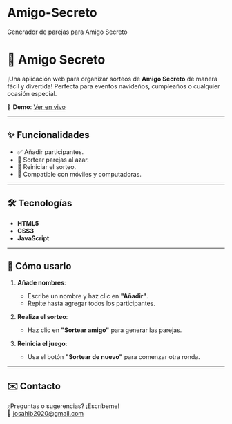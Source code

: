 # Amigo-Secreto
Generador de parejas para Amigo Secreto
# 🎁 Amigo Secreto

¡Una aplicación web para organizar sorteos de **Amigo Secreto** de manera fácil y divertida! Perfecta para eventos navideños, cumpleaños o cualquier ocasión especial.

🔗 **Demo**: [Ver en vivo](https://[tu-usuario].github.io/amigo-secreto/)

---

## ✨ Funcionalidades

- ✅ Añadir participantes.
- 🎲 Sortear parejas al azar.
- 🔄 Reiniciar el sorteo.
- 📱 Compatible con móviles y computadoras.

---

## 🛠️ Tecnologías

- **HTML5**
- **CSS3**
- **JavaScript**

---

## 🚀 Cómo usarlo

1. **Añade nombres**:
   - Escribe un nombre y haz clic en **"Añadir"**.
   - Repite hasta agregar todos los participantes.

2. **Realiza el sorteo**:
   - Haz clic en **"Sortear amigo"** para generar las parejas.

3. **Reinicia el juego**:
   - Usa el botón **"Sortear de nuevo"** para comenzar otra ronda.

---

## ✉️ Contacto

¿Preguntas o sugerencias? ¡Escríbeme!  
📧 [josahib2020@gmail.com](mailto:josahib2020@gmail.com)
